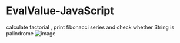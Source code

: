 # EvalValue-JavaScript
calculate factorial , print fibonacci series and check whether String is palindrome
![image](https://user-images.githubusercontent.com/57836867/155734197-de20d554-8657-4d44-bd94-8e0e284476c6.png)
